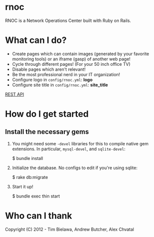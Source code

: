 rnoc
====

RNOC is a Network Operations Center built with Ruby on Rails.

What can I do?
==============

* Create pages which can contain images (generated by your favorite monitoring tools) or an iframe (gasp) of another web page!
* Cycle through different pages! (For your 50 inch office TV)
* Disable pages which aren't relevant!
* Be the most professional nerd in your IT organization!
* Configure logo in `config/rnoc.yml`: **logo**
* Configure site title in `config/rnoc.yml`: **site_title**

[REST API]("API.md")

How do I get started
====================

Install the necessary gems
--------------------------

1. You might need some `-devel` libraries for this to compile native
gem extensions. In particular, `mysql-devel`, and `sqlite-devel`:

    $ bundle install

2. Initialize the database. No configs to edit if you're using sqlite:

    $ rake db:migrate

3. Start it up!

    $ bundle exec thin start


Who can I thank
===============

Copyright (C) 2012 - Tim Bielawa, Andrew Butcher, Alex Chvatal

